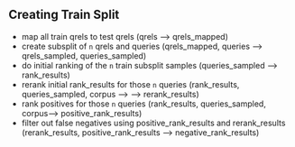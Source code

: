 ## Creating Train Split

- map all train qrels to test qrels (qrels --> qrels_mapped)
- create subsplit of `n` qrels and queries (qrels_mapped, queries --> qrels_sampled, queries_sampled)
- do initial ranking of the `n` train subsplit samples (queries_sampled --> rank_results)
- rerank initial rank_results for those `n` queries (rank_results, queries_sampled, corpus --> --> rerank_results)
- rank positives for those `n` queries (rank_results, queries_sampled, corpus--> positive_rank_results)
- filter out false negatives using positive_rank_results and rerank_results (rerank_results, positive_rank_results --> negative_rank_results)
